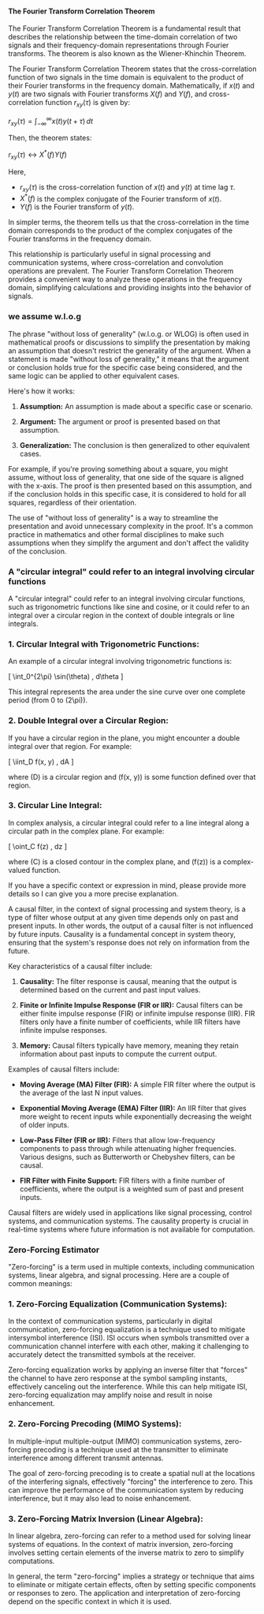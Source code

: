 
#### The Fourier Transform Correlation Theorem 

The Fourier Transform Correlation Theorem is a fundamental result that describes the relationship between the time-domain correlation of two signals and their frequency-domain representations through Fourier transforms. The theorem is also known as the Wiener-Khinchin Theorem.

The Fourier Transform Correlation Theorem states that the cross-correlation function of two signals in the time domain is equivalent to the product of their Fourier transforms in the frequency domain. Mathematically, if $x(t)$ and $y(t)$ are two signals with Fourier transforms $X(f)$ and $Y(f)$, and cross-correlation function $r_{xy}(\tau)$ is given by:

$r_{xy}(\tau) = \int_{-\infty}^{\infty} x(t)y(t+\tau) \,dt$

Then, the theorem states:

$r_{xy}(\tau) \longleftrightarrow X^*(f)Y(f)$

Here,
- $r_{xy}(\tau)$ is the cross-correlation function of $x(t)$ and $y(t)$ at time lag $\tau$.
- $X^*(f)$ is the complex conjugate of the Fourier transform of $x(t)$.
- $Y(f)$ is the Fourier transform of $y(t)$.

In simpler terms, the theorem tells us that the cross-correlation in the time domain corresponds to the product of the complex conjugates of the Fourier transforms in the frequency domain.

This relationship is particularly useful in signal processing and communication systems, where cross-correlation and convolution operations are prevalent. The Fourier Transform Correlation Theorem provides a convenient way to analyze these operations in the frequency domain, simplifying calculations and providing insights into the behavior of signals.

### we assume w.l.o.g

The phrase "without loss of generality" (w.l.o.g. or WLOG) is often used in mathematical proofs or discussions to simplify the presentation by making an assumption that doesn't restrict the generality of the argument. When a statement is made "without loss of generality," it means that the argument or conclusion holds true for the specific case being considered, and the same logic can be applied to other equivalent cases.

Here's how it works:

1. **Assumption:** An assumption is made about a specific case or scenario.

2. **Argument:** The argument or proof is presented based on that assumption.

3. **Generalization:** The conclusion is then generalized to other equivalent cases.

For example, if you're proving something about a square, you might assume, without loss of generality, that one side of the square is aligned with the x-axis. The proof is then presented based on this assumption, and if the conclusion holds in this specific case, it is considered to hold for all squares, regardless of their orientation.

The use of "without loss of generality" is a way to streamline the presentation and avoid unnecessary complexity in the proof. It's a common practice in mathematics and other formal disciplines to make such assumptions when they simplify the argument and don't affect the validity of the conclusion.

### A "circular integral" could refer to an integral involving circular functions

A "circular integral" could refer to an integral involving circular functions, such as trigonometric functions like sine and cosine, or it could refer to an integral over a circular region in the context of double integrals or line integrals.

### 1. Circular Integral with Trigonometric Functions:

An example of a circular integral involving trigonometric functions is:

\[ \int_0^{2\pi} \sin(\theta) \, d\theta \]

This integral represents the area under the sine curve over one complete period (from 0 to \(2\pi\)).

### 2. Double Integral over a Circular Region:

If you have a circular region in the plane, you might encounter a double integral over that region. For example:

\[ \iint_D f(x, y) \, dA \]

where \(D\) is a circular region and \(f(x, y)\) is some function defined over that region.

### 3. Circular Line Integral:

In complex analysis, a circular integral could refer to a line integral along a circular path in the complex plane. For example:

\[ \oint_C f(z) \, dz \]

where \(C\) is a closed contour in the complex plane, and \(f(z)\) is a complex-valued function.

If you have a specific context or expression in mind, please provide more details so I can give you a more precise explanation.

A causal filter, in the context of signal processing and system theory, is a type of filter whose output at any given time depends only on past and present inputs. In other words, the output of a causal filter is not influenced by future inputs. Causality is a fundamental concept in system theory, ensuring that the system's response does not rely on information from the future.

Key characteristics of a causal filter include:

1. **Causality:** The filter response is causal, meaning that the output is determined based on the current and past input values.

2. **Finite or Infinite Impulse Response (FIR or IIR):** Causal filters can be either finite impulse response (FIR) or infinite impulse response (IIR). FIR filters only have a finite number of coefficients, while IIR filters have infinite impulse responses.

3. **Memory:** Causal filters typically have memory, meaning they retain information about past inputs to compute the current output.

Examples of causal filters include:

- **Moving Average (MA) Filter (FIR):** A simple FIR filter where the output is the average of the last N input values.

- **Exponential Moving Average (EMA) Filter (IIR):** An IIR filter that gives more weight to recent inputs while exponentially decreasing the weight of older inputs.

- **Low-Pass Filter (FIR or IIR):** Filters that allow low-frequency components to pass through while attenuating higher frequencies. Various designs, such as Butterworth or Chebyshev filters, can be causal.

- **FIR Filter with Finite Support:** FIR filters with a finite number of coefficients, where the output is a weighted sum of past and present inputs.

Causal filters are widely used in applications like signal processing, control systems, and communication systems. The causality property is crucial in real-time systems where future information is not available for computation.

### Zero-Forcing Estimator

"Zero-forcing" is a term used in multiple contexts, including communication systems, linear algebra, and signal processing. Here are a couple of common meanings:

### 1. **Zero-Forcing Equalization (Communication Systems):**
In the context of communication systems, particularly in digital communication, zero-forcing equalization is a technique used to mitigate intersymbol interference (ISI). ISI occurs when symbols transmitted over a communication channel interfere with each other, making it challenging to accurately detect the transmitted symbols at the receiver.

Zero-forcing equalization works by applying an inverse filter that "forces" the channel to have zero response at the symbol sampling instants, effectively canceling out the interference. While this can help mitigate ISI, zero-forcing equalization may amplify noise and result in noise enhancement.

### 2. **Zero-Forcing Precoding (MIMO Systems):**
In multiple-input multiple-output (MIMO) communication systems, zero-forcing precoding is a technique used at the transmitter to eliminate interference among different transmit antennas.

The goal of zero-forcing precoding is to create a spatial null at the locations of the interfering signals, effectively "forcing" the interference to zero. This can improve the performance of the communication system by reducing interference, but it may also lead to noise enhancement.

### 3. **Zero-Forcing Matrix Inversion (Linear Algebra):**
In linear algebra, zero-forcing can refer to a method used for solving linear systems of equations. In the context of matrix inversion, zero-forcing involves setting certain elements of the inverse matrix to zero to simplify computations.

In general, the term "zero-forcing" implies a strategy or technique that aims to eliminate or mitigate certain effects, often by setting specific components or responses to zero. The application and interpretation of zero-forcing depend on the specific context in which it is used.
